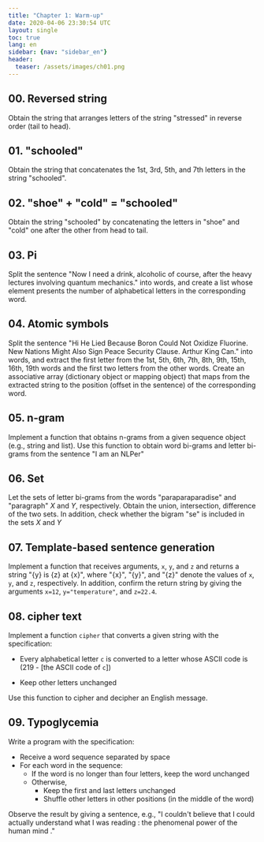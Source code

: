 ```yaml
---
title: "Chapter 1: Warm-up"
date: 2020-04-06 23:30:54 UTC
layout: single
toc: true
lang: en
sidebar: {nav: "sidebar_en"}
header:
  teaser: /assets/images/ch01.png
---
```


## 00. Reversed string
Obtain the string that arranges letters of the string "stressed" in reverse order (tail to head).

## 01. "schooled"
Obtain the string that concatenates the 1st, 3rd, 5th, and 7th letters in the string "schooled".

## 02. "shoe" + "cold" = "schooled"
Obtain the string "schooled" by concatenating the letters in "shoe" and "cold" one after the other from head to tail.

## 03. Pi
Split the sentence "Now I need a drink, alcoholic of course, after the heavy lectures involving quantum mechanics." into words, and create a list whose element presents the number of alphabetical letters in the corresponding word.

## 04. Atomic symbols
Split the sentence "Hi He Lied Because Boron Could Not Oxidize Fluorine. New Nations Might Also Sign Peace Security Clause. Arthur King Can." into words, and extract the first letter from the 1st, 5th, 6th, 7th, 8th, 9th, 15th, 16th, 19th words and the first two letters from the other words. Create an associative array (dictionary object or mapping object) that maps from the extracted string to the position (offset in the sentence) of the corresponding word.

## 05. n-gram
Implement a function that obtains n-grams from a given sequence object (e.g., string and list). Use this function to obtain word bi-grams and letter bi-grams from the sentence "I am an NLPer"

## 06. Set
Let the sets of letter bi-grams from the words "paraparaparadise" and "paragraph" $X$ and $Y$, respectively.
Obtain the union, intersection, difference of the two sets.
In addition, check whether the bigram "se" is included in the sets $X$ and $Y$

## 07. Template-based sentence generation
Implement a function that receives arguments, `x`, `y`, and `z` and returns a string "{y} is {z} at {x}", where "{x}", "{y}", and "{z}" denote the values of `x`, `y`, and `z`, respectively. In addition, confirm the return string by giving the arguments `x=12`, `y="temperature"`, and `z=22.4`.

## 08. cipher text
Implement a function `cipher` that converts a given string with the specification:

* Every alphabetical letter `c` is converted to a letter whose ASCII code is (219 - [the ASCII code of `c`])
+ Keep other letters unchanged

Use this function to cipher and decipher an English message.

## 09. Typoglycemia
Write a program with the specification:

+ Receive a word sequence separated by space
+ For each word in the sequence:
    + If the word is no longer than four letters, keep the word unchanged
    + Otherwise,
        + Keep the first and last letters unchanged
        + Shuffle other letters in other positions (in the middle of the word)

Observe the result by giving a sentence, e.g., "I couldn't believe that I could actually understand what I was reading : the phenomenal power of the human mind ."
